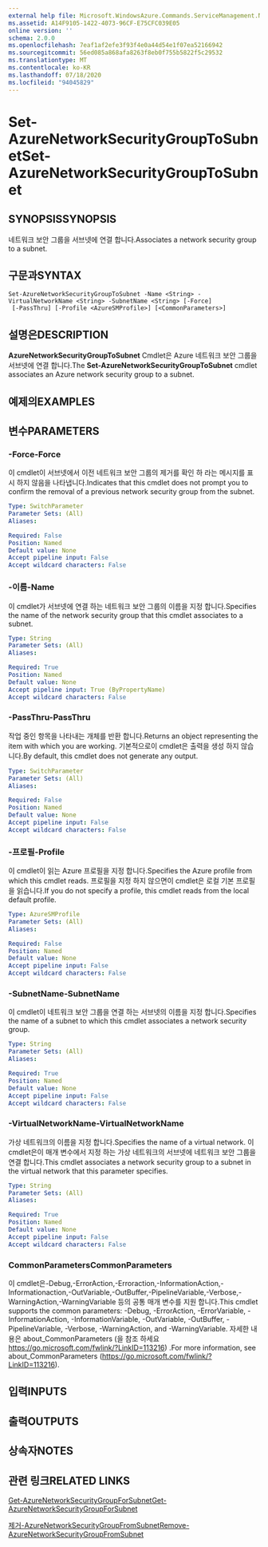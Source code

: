 ```yaml
---
external help file: Microsoft.WindowsAzure.Commands.ServiceManagement.Network.dll-Help.xml
ms.assetid: A14F9105-1422-4073-96CF-E75CFC039E05
online version: ''
schema: 2.0.0
ms.openlocfilehash: 7eaf1af2efe3f93f4e0a44d54e1f07ea52166942
ms.sourcegitcommit: 56ed085a868afa8263f8eb0f755b5822f5c29532
ms.translationtype: MT
ms.contentlocale: ko-KR
ms.lasthandoff: 07/18/2020
ms.locfileid: "94045829"
---
```

# <span data-ttu-id="b81ae-101">Set-AzureNetworkSecurityGroupToSubnet</span><span class="sxs-lookup"><span data-stu-id="b81ae-101">Set-AzureNetworkSecurityGroupToSubnet</span></span>

## <span data-ttu-id="b81ae-102">SYNOPSIS</span><span class="sxs-lookup"><span data-stu-id="b81ae-102">SYNOPSIS</span></span>
<span data-ttu-id="b81ae-103">네트워크 보안 그룹을 서브넷에 연결 합니다.</span><span class="sxs-lookup"><span data-stu-id="b81ae-103">Associates a network security group to a subnet.</span></span>

## <span data-ttu-id="b81ae-104">구문과</span><span class="sxs-lookup"><span data-stu-id="b81ae-104">SYNTAX</span></span>

```
Set-AzureNetworkSecurityGroupToSubnet -Name <String> -VirtualNetworkName <String> -SubnetName <String> [-Force]
 [-PassThru] [-Profile <AzureSMProfile>] [<CommonParameters>]
```

## <span data-ttu-id="b81ae-105">설명은</span><span class="sxs-lookup"><span data-stu-id="b81ae-105">DESCRIPTION</span></span>
<span data-ttu-id="b81ae-106">**AzureNetworkSecurityGroupToSubnet** Cmdlet은 Azure 네트워크 보안 그룹을 서브넷에 연결 합니다.</span><span class="sxs-lookup"><span data-stu-id="b81ae-106">The **Set-AzureNetworkSecurityGroupToSubnet** cmdlet associates an Azure network security group to a subnet.</span></span>

## <span data-ttu-id="b81ae-107">예제의</span><span class="sxs-lookup"><span data-stu-id="b81ae-107">EXAMPLES</span></span>

## <span data-ttu-id="b81ae-108">변수</span><span class="sxs-lookup"><span data-stu-id="b81ae-108">PARAMETERS</span></span>

### <span data-ttu-id="b81ae-109">-Force</span><span class="sxs-lookup"><span data-stu-id="b81ae-109">-Force</span></span>
<span data-ttu-id="b81ae-110">이 cmdlet이 서브넷에서 이전 네트워크 보안 그룹의 제거를 확인 하 라는 메시지를 표시 하지 않음을 나타냅니다.</span><span class="sxs-lookup"><span data-stu-id="b81ae-110">Indicates that this cmdlet does not prompt you to confirm the removal of a previous network security group from the subnet.</span></span>

```yaml
Type: SwitchParameter
Parameter Sets: (All)
Aliases: 

Required: False
Position: Named
Default value: None
Accept pipeline input: False
Accept wildcard characters: False
```

### <span data-ttu-id="b81ae-111">-이름</span><span class="sxs-lookup"><span data-stu-id="b81ae-111">-Name</span></span>
<span data-ttu-id="b81ae-112">이 cmdlet가 서브넷에 연결 하는 네트워크 보안 그룹의 이름을 지정 합니다.</span><span class="sxs-lookup"><span data-stu-id="b81ae-112">Specifies the name of the network security group that this cmdlet associates to a subnet.</span></span>

```yaml
Type: String
Parameter Sets: (All)
Aliases: 

Required: True
Position: Named
Default value: None
Accept pipeline input: True (ByPropertyName)
Accept wildcard characters: False
```

### <span data-ttu-id="b81ae-113">-PassThru</span><span class="sxs-lookup"><span data-stu-id="b81ae-113">-PassThru</span></span>
<span data-ttu-id="b81ae-114">작업 중인 항목을 나타내는 개체를 반환 합니다.</span><span class="sxs-lookup"><span data-stu-id="b81ae-114">Returns an object representing the item with which you are working.</span></span> <span data-ttu-id="b81ae-115">기본적으로이 cmdlet은 출력을 생성 하지 않습니다.</span><span class="sxs-lookup"><span data-stu-id="b81ae-115">By default, this cmdlet does not generate any output.</span></span>

```yaml
Type: SwitchParameter
Parameter Sets: (All)
Aliases: 

Required: False
Position: Named
Default value: None
Accept pipeline input: False
Accept wildcard characters: False
```

### <span data-ttu-id="b81ae-116">-프로필</span><span class="sxs-lookup"><span data-stu-id="b81ae-116">-Profile</span></span>
<span data-ttu-id="b81ae-117">이 cmdlet이 읽는 Azure 프로필을 지정 합니다.</span><span class="sxs-lookup"><span data-stu-id="b81ae-117">Specifies the Azure profile from which this cmdlet reads.</span></span> <span data-ttu-id="b81ae-118">프로필을 지정 하지 않으면이 cmdlet은 로컬 기본 프로필을 읽습니다.</span><span class="sxs-lookup"><span data-stu-id="b81ae-118">If you do not specify a profile, this cmdlet reads from the local default profile.</span></span>

```yaml
Type: AzureSMProfile
Parameter Sets: (All)
Aliases: 

Required: False
Position: Named
Default value: None
Accept pipeline input: False
Accept wildcard characters: False
```

### <span data-ttu-id="b81ae-119">-SubnetName</span><span class="sxs-lookup"><span data-stu-id="b81ae-119">-SubnetName</span></span>
<span data-ttu-id="b81ae-120">이 cmdlet이 네트워크 보안 그룹을 연결 하는 서브넷의 이름을 지정 합니다.</span><span class="sxs-lookup"><span data-stu-id="b81ae-120">Specifies the name of a subnet to which this cmdlet associates a network security group.</span></span>

```yaml
Type: String
Parameter Sets: (All)
Aliases: 

Required: True
Position: Named
Default value: None
Accept pipeline input: False
Accept wildcard characters: False
```

### <span data-ttu-id="b81ae-121">-VirtualNetworkName</span><span class="sxs-lookup"><span data-stu-id="b81ae-121">-VirtualNetworkName</span></span>
<span data-ttu-id="b81ae-122">가상 네트워크의 이름을 지정 합니다.</span><span class="sxs-lookup"><span data-stu-id="b81ae-122">Specifies the name of a virtual network.</span></span>
<span data-ttu-id="b81ae-123">이 cmdlet은이 매개 변수에서 지정 하는 가상 네트워크의 서브넷에 네트워크 보안 그룹을 연결 합니다.</span><span class="sxs-lookup"><span data-stu-id="b81ae-123">This cmdlet associates a network security group to a subnet in the virtual network that this parameter specifies.</span></span>

```yaml
Type: String
Parameter Sets: (All)
Aliases: 

Required: True
Position: Named
Default value: None
Accept pipeline input: False
Accept wildcard characters: False
```

### <span data-ttu-id="b81ae-124">CommonParameters</span><span class="sxs-lookup"><span data-stu-id="b81ae-124">CommonParameters</span></span>
<span data-ttu-id="b81ae-125">이 cmdlet은-Debug,-ErrorAction,-Erroraction,-InformationAction,-Informationaction,-OutVariable,-OutBuffer,-PipelineVariable,-Verbose,-WarningAction,-WarningVariable 등의 공통 매개 변수를 지원 합니다.</span><span class="sxs-lookup"><span data-stu-id="b81ae-125">This cmdlet supports the common parameters: -Debug, -ErrorAction, -ErrorVariable, -InformationAction, -InformationVariable, -OutVariable, -OutBuffer, -PipelineVariable, -Verbose, -WarningAction, and -WarningVariable.</span></span> <span data-ttu-id="b81ae-126">자세한 내용은 about_CommonParameters (을 참조 하세요 https://go.microsoft.com/fwlink/?LinkID=113216) .</span><span class="sxs-lookup"><span data-stu-id="b81ae-126">For more information, see about_CommonParameters (https://go.microsoft.com/fwlink/?LinkID=113216).</span></span>

## <span data-ttu-id="b81ae-127">입력</span><span class="sxs-lookup"><span data-stu-id="b81ae-127">INPUTS</span></span>

## <span data-ttu-id="b81ae-128">출력</span><span class="sxs-lookup"><span data-stu-id="b81ae-128">OUTPUTS</span></span>

## <span data-ttu-id="b81ae-129">상속자</span><span class="sxs-lookup"><span data-stu-id="b81ae-129">NOTES</span></span>

## <span data-ttu-id="b81ae-130">관련 링크</span><span class="sxs-lookup"><span data-stu-id="b81ae-130">RELATED LINKS</span></span>

[<span data-ttu-id="b81ae-131">Get-AzureNetworkSecurityGroupForSubnet</span><span class="sxs-lookup"><span data-stu-id="b81ae-131">Get-AzureNetworkSecurityGroupForSubnet</span></span>](./Get-AzureNetworkSecurityGroupForSubnet.md)

[<span data-ttu-id="b81ae-132">제거-AzureNetworkSecurityGroupFromSubnet</span><span class="sxs-lookup"><span data-stu-id="b81ae-132">Remove-AzureNetworkSecurityGroupFromSubnet</span></span>](./Remove-AzureNetworkSecurityGroupFromSubnet.md)


